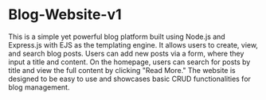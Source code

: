 # Blog-Website-v1
 This is a simple yet powerful blog platform built using Node.js and Express.js with EJS as the templating engine. It allows users to create, view, and search blog posts. Users can add new posts via a form, where they input a title and content. On the homepage, users can search for posts by title and view the full content by clicking "Read More." The website is designed to be easy to use and showcases basic CRUD functionalities for blog management.

